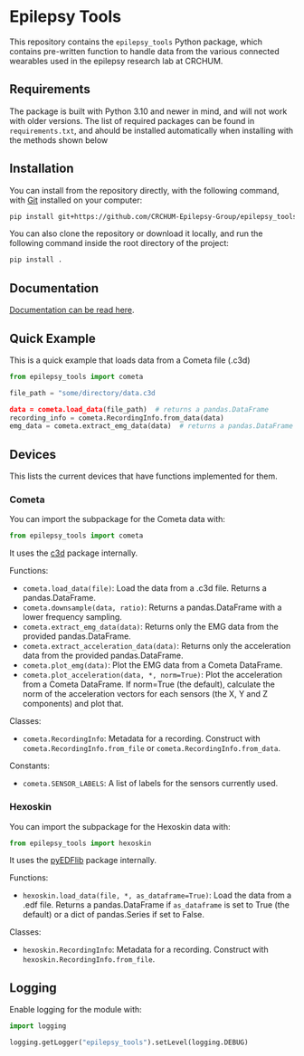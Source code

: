 # Epilepsy Tools

This repository contains the `epilepsy_tools` Python package, which contains pre-written function to handle data from the various connected wearables used in the epilepsy research lab at CRCHUM.

## Requirements

The package is built with Python 3.10 and newer in mind, and will not work with older versions.
The list of required packages can be found in `requirements.txt`, and ahould be installed automatically when installing with the methods shown below

## Installation

You can install from the repository directly, with the following command, with [Git](https://git-scm.com/downloads) installed on your computer:
```sh
pip install git+https://github.com/CRCHUM-Epilepsy-Group/epilepsy_tools.git
```

You can also clone the repository or download it locally, and run the following command inside the root directory of the project:
```sh
pip install .
```

## Documentation

[Documentation can be read here](https://crchum-epilepsy-group.github.io/epilepsy_tools/).

## Quick Example

This is a quick example that loads data from a Cometa file (.c3d)

```py
from epilepsy_tools import cometa

file_path = "some/directory/data.c3d

data = cometa.load_data(file_path)  # returns a pandas.DataFrame
recording_info = cometa.RecordingInfo.from_data(data)
emg_data = cometa.extract_emg_data(data)  # returns a pandas.DataFrame
```

## Devices

This lists the current devices that have functions implemented for them.

### Cometa

You can import the subpackage for the Cometa data with:
```py
from epilepsy_tools import cometa
```
It uses the [c3d](https://pypi.org/project/c3d/) package internally.

Functions:

- `cometa.load_data(file)`: Load the data from a .c3d file. Returns a pandas.DataFrame.
- `cometa.downsample(data, ratio)`: Returns a pandas.DataFrame with a lower frequency sampling.
- `cometa.extract_emg_data(data)`: Returns only the EMG data from the provided pandas.DataFrame.
- `cometa.extract_acceleration_data(data)`: Returns only the acceleration data from the provided pandas.DataFrame.
- `cometa.plot_emg(data)`: Plot the EMG data from a Cometa DataFrame.
- `cometa.plot_acceleration(data, *, norm=True)`: Plot the acceleration from a Cometa DataFrame. If norm=True (the default), calculate the norm of the acceleration vectors for each sensors (the X, Y and Z components) and plot that.


Classes:

- `cometa.RecordingInfo`: Metadata for a recording. Construct with `cometa.RecordingInfo.from_file` or `cometa.RecordingInfo.from_data`.

Constants:

- `cometa.SENSOR_LABELS`: A list of labels for the sensors currently used.

### Hexoskin

You can import the subpackage for the Hexoskin data with:
```py
from epilepsy_tools import hexoskin
```
It uses the [pyEDFlib](https://pypi.org/project/pyEDFlib/) package internally.

Functions:

- `hexoskin.load_data(file, *, as_dataframe=True)`: Load the data from a .edf file. Returns a pandas.DataFrame if `as_dataframe` is set to True (the default) or a dict of pandas.Series if set to False.

Classes:

- `hexoskin.RecordingInfo`: Metadata for a recording. Construct with `hexoskin.RecordingInfo.from_file`.

## Logging

Enable logging for the module with:

```py
import logging

logging.getLogger("epilepsy_tools").setLevel(logging.DEBUG)
```
